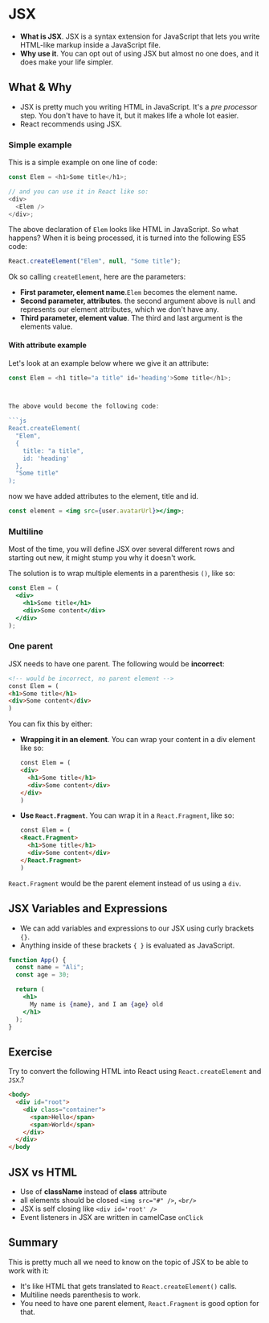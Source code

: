 # JSX

- **What is JSX**. JSX is a syntax extension for JavaScript that lets you write HTML-like markup inside a JavaScript file.
- **Why use it**. You can opt out of using JSX but almost no one does, and it does make your life simpler.

## What & Why

- JSX is pretty much you writing HTML in JavaScript. It's a _pre processor_ step. You don't have to have it, but it makes life a whole lot easier.
- React recommends using JSX.

### Simple example

This is a simple example on one line of code:

```js
const Elem = <h1>Some title</h1>;

// and you can use it in React like so:
<div>
  <Elem />
</div>;
```

The above declaration of `Elem` looks like HTML in JavaScript. So what happens? When it is being processed, it is turned into the following ES5 code:

```js
React.createElement("Elem", null, "Some title");
```

Ok so calling `createElement`, here are the parameters:

- **First parameter, element name**.`Elem` becomes the element name.
- **Second parameter, attributes**. the second argument above is `null` and represents our element attributes, which we don't have any.
- **Third parameter, element value**. The third and last argument is the elements value.

#### With attribute example

Let's look at an example below where we give it an attribute:

````js
const Elem = <h1 title="a title" id='heading'>Some title</h1>;



The above would become the following code:

```js
React.createElement(
  "Elem",
  {
    title: "a title",
    id: 'heading'
  },
  "Some title"
);
````

now we have added attributes to the element, title and id.

```jsx
const element = <img src={user.avatarUrl}></img>;
```

### Multiline

Most of the time, you will define JSX over several different rows and starting out new, it might stump you why it doesn't work.

The solution is to wrap multiple elements in a parenthesis `()`, like so:

```jsx
const Elem = (
  <div>
    <h1>Some title</h1>
    <div>Some content</div>
  </div>
);
```

### One parent

JSX needs to have one parent. The following would be **incorrect**:

```html
<!-- would be incorrect, no parent element -->
const Elem = (
<h1>Some title</h1>
<div>Some content</div>
)
```

You can fix this by either:

- **Wrapping it in an element**. You can wrap your content in a div element like so:

  ```html
  const Elem = (
  <div>
    <h1>Some title</h1>
    <div>Some content</div>
  </div>
  )
  ```

- **Use `React.Fragment`**. You can wrap it in a `React.Fragment`, like so:

  ```html
  const Elem = (
  <React.Fragment>
    <h1>Some title</h1>
    <div>Some content</div>
  </React.Fragment>
  )
  ```

`React.Fragment` would be the parent element instead of us using a `div`.

## JSX Variables and Expressions

- We can add variables and expressions to our JSX using curly brackets `{}`.
- Anything inside of these brackets `{ }` is evaluated as JavaScript.

```jsx
function App() {
  const name = "Ali";
  const age = 30;

  return (
    <h1>
      My name is {name}, and I am {age} old
    </h1>
  );
}
```

## Exercise

Try to convert the following HTML into React using `React.createElement` and `JSX`.?

```html
<body>
  <div id="root">
    <div class="container">
      <span>Hello</span>
      <span>World</span>
    </div>
  </div>
</body
```

## JSX vs HTML

- Use of **className** instead of **class** attribute
- all elements should be closed `<img src="#" />`, `<br/>`
- JSX is self closing like `<div id='root' />`
- Event listeners in JSX are written in camelCase `onClick`

## Summary

This is pretty much all we need to know on the topic of JSX to be able to work with it:

- It's like HTML that gets translated to `React.createElement()` calls.
- Multiline needs parenthesis to work.
- You need to have one parent element, `React.Fragment` is good option for that.
